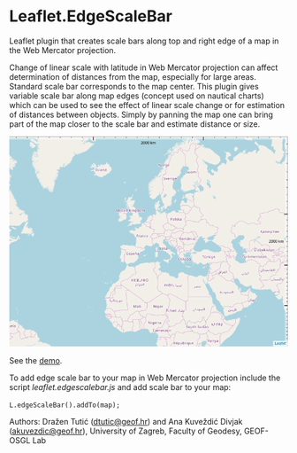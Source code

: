 # Leaflet.EdgeScaleBar
Leaflet plugin that creates scale bars along top and right edge of a map in the Web Mercator projection.

Change of linear scale with latitude in Web Mercator projection can affect determination of distances from the map, especially for large areas. Standard scale bar corresponds to the map center. This plugin gives variable scale bar along map edges (concept used on nautical charts) which can be used to see the effect of linear scale change or for estimation of distances between objects. Simply by panning the map one can bring part of the map closer to the scale bar and estimate distance or size.

![EdgeScaleBar for Leaflet](https://github.com/GEOF-OSGL/Leaflet.EdgeScaleBar/blob/gh-pages/edgescalebar.png)

See the [demo](http://geof-osgl.github.io/Leaflet.EdgeScaleBar/).

To add edge scale bar to your map in Web Mercator projection include the script *leaflet.edgescalebar.js* and add scale bar to your map:

`L.edgeScaleBar().addTo(map);`

Authors: Dražen Tutić (dtutic@geof.hr) and Ana Kuveždić Divjak (akuvezdic@geof.hr), University of Zagreb, Faculty of Geodesy, GEOF-OSGL Lab
